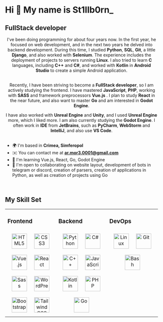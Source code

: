 Hi 👋 My name is St1llb0rn\_
============================

FullStack developer
-------------------

<div align="center">
I've been doing programming for about four years now. In the first year, he focused on web development, and in the next two years he delved into backend development. During this time, I studied <b>Python</b>, <b>SQL</b>, <b>Git</b>, a little <b>Django</b>, and also worked with <b>Selenium</b>. The experience includes the deployment of projects to servers running <b>Linux</b>. I also tried to learn <b>C</b> languages, including <b>C++</b> and <b>C#</b>, and worked with <b>Kotlin</b> in <b>Android Studio</b> to create a simple Android application.<br/><br/>
  
Recently, I have been striving to become a <b>FullStack developer</b>, so I am actively studying the frontend. I have mastered <b>JavaScript</b>, <b>PHP</b>, working with <b>SASS</b> and framework preprocessors <b>Vue.js</b> . I plan to study <b>React</b> in the near future, and also want to master <b>Go</b> and am interested in <b>Godot Engine</b>. <br/>

I have also worked with <b>Unreal Engine</b> and <b>Unity</b>, and I used <b>Unreal Engine</b> more, which I liked more. I am also currently studying the <b>Godot Engine</b>. I often work in <b>IDE</b> from <b>JetBrains</b>, such as <b>PyCharm</b>, <b>WebStorm</b> and <b>IntelliJ</b>, and also use <b>VS Code</b>. <br/><br/>
</div>

*   🌍  I'm based in <b>Crimea, Simferopol</b>
*   ✉️  You can contact me at <b>[ar.mor3.0001@gmail.com](mailto:ar.mor3.0001@gmail.com)</b>
*   🧠  I'm learning Vue.js, React, Go, Godot Engine
*   🤝  I'm open to collaborating on website layout, development of bots in telegram or discord, creation of parsers, creation of applications in Python, as well as creation of projects using Go

<br/>  


## My Skill Set  
<table><tr><td valign="top" width="33%">



### Frontend  
<div align="center">  
<a href="https://en.wikipedia.org/wiki/HTML5" target="_blank"><img style="margin: 10px" src="https://profilinator.rishav.dev/skills-assets/html5-original-wordmark.svg" alt="HTML5" height="50" /></a>  
<a href="https://www.w3schools.com/css/" target="_blank"><img style="margin: 10px" src="https://profilinator.rishav.dev/skills-assets/css3-original-wordmark.svg" alt="CSS3" height="50" /></a>  
<a href="https://vuejs.org/" target="_blank"><img style="margin: 10px" src="https://profilinator.rishav.dev/skills-assets/vuejs-original-wordmark.svg" alt="Vue.js" height="50" /></a>  
<a href="https://reactjs.org/" target="_blank"><img style="margin: 10px" src="https://profilinator.rishav.dev/skills-assets/react-original-wordmark.svg" alt="React" height="50" /></a>  
<a href="https://sass-lang.com/" target="_blank"><img style="margin: 10px" src="https://profilinator.rishav.dev/skills-assets/sass-original.svg" alt="Sass" height="50" /></a>  
<a href="https://wordpress.com/" target="_blank"><img style="margin: 10px" src="https://profilinator.rishav.dev/skills-assets/wordpress.png" alt="WordPress" height="50" /></a>  
<a href="https://getbootstrap.com/docs/3.4/javascript/" target="_blank"><img style="margin: 10px" src="https://profilinator.rishav.dev/skills-assets/bootstrap-plain.svg" alt="Bootstrap" height="50" /></a>  
<a href="https://www.tailwindcss.com/" target="_blank"><img style="margin: 10px" src="https://profilinator.rishav.dev/skills-assets/tailwindcss.svg" alt="Tailwind CSS" height="50" /></a>  
</div>

</td><td valign="top" width="33%">



### Backend  
<div align="center">  
<a href="https://www.python.org/" target="_blank"><img style="margin: 10px" src="https://profilinator.rishav.dev/skills-assets/python-original.svg" alt="Python" height="50" /></a>  
<a href="https://docs.microsoft.com/en-us/dotnet/csharp/" target="_blank"><img style="margin: 10px" src="https://profilinator.rishav.dev/skills-assets/csharp-original.svg" alt="C#" height="50" /></a>  
<a href="https://www.cplusplus.com/" target="_blank"><img style="margin: 10px" src="https://profilinator.rishav.dev/skills-assets/cplusplus-original.svg" alt="C++" height="50" /></a>  
<a href="https://www.javascript.com/" target="_blank"><img style="margin: 10px" src="https://profilinator.rishav.dev/skills-assets/javascript-original.svg" alt="JavaScript" height="50" /></a>  
<a href="https://kotlinlang.org/" target="_blank"><img style="margin: 10px" src="https://profilinator.rishav.dev/skills-assets/kotlinlang-icon.svg" alt="Kotlin" height="50" /></a>  
<a href="https://www.php.net/" target="_blank"><img style="margin: 10px" src="https://profilinator.rishav.dev/skills-assets/php-original.svg" alt="PHP" height="50" /></a>  
<a href="https://go.dev/" target="_blank"><img style="margin: 10px" src="https://profilinator.rishav.dev/skills-assets/go-original.svg" alt="Go" height="50" /></a>  
</div>

</td><td valign="top" width="33%">



### DevOps  
<div align="center">  
<a href="https://www.linux.org/" target="_blank"><img style="margin: 10px" src="https://profilinator.rishav.dev/skills-assets/linux-original.svg" alt="Linux" height="50" /></a>  
<a href="https://github.com/" target="_blank"><img style="margin: 10px" src="https://profilinator.rishav.dev/skills-assets/git-scm-icon.svg" alt="Git" height="50" /></a>  
<a href="https://www.gnu.org/software/bash/" target="_blank"><img style="margin: 10px" src="https://profilinator.rishav.dev/skills-assets/gnu_bash-icon.svg" alt="Bash" height="50" /></a>  
</div>

</td></tr></table>  

<br/>  
